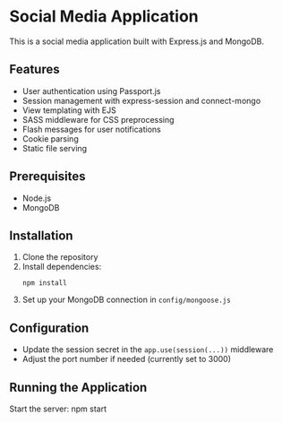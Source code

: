 # Social Media Application

This is a social media application built with Express.js and MongoDB.

## Features

- User authentication using Passport.js
- Session management with express-session and connect-mongo
- View templating with EJS
- SASS middleware for CSS preprocessing
- Flash messages for user notifications
- Cookie parsing
- Static file serving

## Prerequisites

- Node.js
- MongoDB

## Installation

1. Clone the repository
2. Install dependencies:
   ```
   npm install
   ```
3. Set up your MongoDB connection in `config/mongoose.js`

## Configuration

- Update the session secret in the `app.use(session(...))` middleware
- Adjust the port number if needed (currently set to 3000)

## Running the Application

Start the server: npm start
